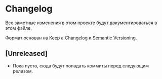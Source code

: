# Changelog

Все заметные изменения в этом проекте будут документироваться в этом файле.

Формат основан на [Keep a Changelog](https://keepachangelog.com/ru/1.0.0/) и [Semantic Versioning](https://semver.org/lang/ru/).

## [Unreleased]
- Пока пусто, сюда будут попадать коммиты перед следующим релизом.

